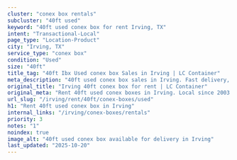 ```yaml
---
cluster: "conex box rentals"
subcluster: "40ft used"
keyword: "40ft used conex box for rent Irving, TX"
intent: "Transactional-Local"
page_type: "Location-Product"
city: "Irving, TX"
service_type: "conex box"
condition: "Used"
size: "40ft"
title_tag: "40ft Ibx Used conex box Sales in Irving | LC Container"
meta_description: "40ft used conex box sales in Irving. Fast delivery, competitive pricing. Serving conex boxes area. Quote ID: KJT. Call (214) 524-4168 for your free quote today."
original_title: "Irving 40ft conex box for rent | LC Container"
original_meta: "Rent 40ft used conex boxes in Irving. Local since 2003. Flexible rental terms. Same-week delivery available. Get your free quote — call (214) 524-4168 today."
url_slug: "/irving/rent/40ft/conex-boxes/used"
h1: "Rent 40ft used conex box in Irving"
internal_links: "/irving/conex-boxes/rentals"
priority: 3
notes: "1"
noindex: true
image_alt: "40ft used conex box available for delivery in Irving"
last_updated: "2025-10-20"
---
```


<!-- TODO: Add unique city/inventory copy, images, and internal links here. -->
